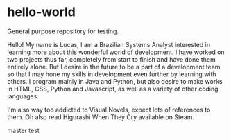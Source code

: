 # hello-world
General purpose repository for testing.

Hello! My name is Lucas, I am a Brazilian Systems Analyst interested in learning more about this wonderful world of development.
I have worked on two projects thus far, completely from start to finish and have done them entirely alone.
But I desire in the future to be a part of a development team, so that I may hone my skills in development even further by learning with others.
I program mainly in Java and Python, but also desire to make works in HTML, CSS, Python and Javascript, as well as a variety of other coding languages.

I'm also way too addicted to Visual Novels, expect lots of references to them. Oh also read Higurashi When They Cry available on Steam.

master test
